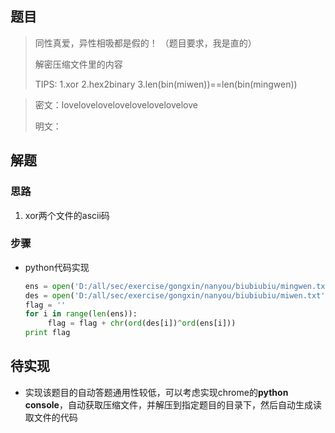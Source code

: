## 题目

> 同性真爱，异性相吸都是假的！
> （题目要求，我是直的）
>
> 解密压缩文件里的内容
>
> TIPS:
> 1.xor
> 2.hex2binary
> 3.len(bin(miwen))==len(bin(mingwen))

> 密文：lovelovelovelovelovelovelovelove
>
> 明文：

## 解题

### 思路

1. xor两个文件的ascii码

### 步骤

- python代码实现

  ```python
  ens = open('D:/all/sec/exercise/gongxin/nanyou/biubiubiu/mingwen.txt'，'r').read()
  des = open('D:/all/sec/exercise/gongxin/nanyou/biubiubiu/miwen.txt'，'r').read()
  flag = ''
  for i in range(len(ens)):
       flag = flag + chr(ord(des[i])^ord(ens[i]))
  print flag
  ```

  

## 待实现

- 实现该题目的自动答题通用性较低，可以考虑实现chrome的**python console**，自动获取压缩文件，并解压到指定题目的目录下，然后自动生成读取文件的代码

